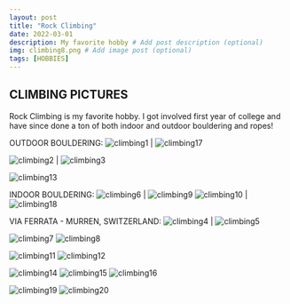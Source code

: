 ```yaml
---
layout: post
title: "Rock Climbing"
date: 2022-03-01
description: My favorite hobby # Add post description (optional)
img: climbing8.png # Add image post (optional)
tags: [HOBBIES]
---
```


## CLIMBING PICTURES
Rock Climbing is my favorite hobby. I got involved first year of college and have since done a ton of both indoor and outdoor bouldering and ropes!

OUTDOOR BOULDERING:
![climbing1](http://natgrrl.github.io/assets/img/climbing1.JPG) | ![climbing17](http://natgrrl.github.io/assets/img/climbing17.png)


![climbing2](http://natgrrl.github.io/assets/img/climbing2.png) | ![climbing3](http://natgrrl.github.io/assets/img/climbing3.png)

![climbing13](http://natgrrl.github.io/assets/img/climbing13.png)


INDOOR BOULDERING:
![climbing6](http://natgrrl.github.io/assets/img/climbing6.png) | ![climbing9](http://natgrrl.github.io/assets/img/climbing9.png)
![climbing10](http://natgrrl.github.io/assets/img/climbing10.png) | ![climbing18](http://natgrrl.github.io/assets/img/climbing18.png)


VIA FERRATA - MURREN, SWITZERLAND:
![climbing4](http://natgrrl.github.io/assets/img/climbing4.png) | ![climbing5](http://natgrrl.github.io/assets/img/climbing5.png)


![climbing7](http://natgrrl.github.io/assets/img/climbing7.png)
![climbing8](http://natgrrl.github.io/assets/img/climbing8.png)


![climbing11](http://natgrrl.github.io/assets/img/climbing11.png)
![climbing12](http://natgrrl.github.io/assets/img/climbing12.png)

![climbing14](http://natgrrl.github.io/assets/img/climbing14.png)
![climbing15](http://natgrrl.github.io/assets/img/climbing15.png)
![climbing16](http://natgrrl.github.io/assets/img/climbing16.png)


![climbing19](http://natgrrl.github.io/assets/img/climbing19.png)
![climbing20](http://natgrrl.github.io/assets/img/climbing20.png)
